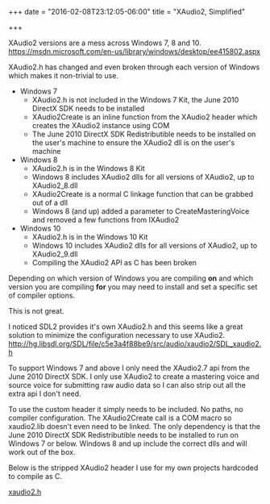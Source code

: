 +++
date = "2016-02-08T23:12:05-06:00"
title = "XAudio2, Simplified"

+++

XAudio2 versions are a mess across Windows 7, 8 and 10.
https://msdn.microsoft.com/en-us/library/windows/desktop/ee415802.aspx

XAudio2.h has changed and even broken through each version of Windows which makes it non-trivial to use.

- Windows 7
  - XAudio2.h is not included in the Windows 7 Kit, the June 2010 DirectX SDK needs to be installed
  - XAudio2Create is an inline function from the XAudio2 header which creates the XAudio2 instance using COM
  - The June 2010 DirectX SDK Redistributible needs to be installed on the user's machine to ensure the XAudio2 dll is on the user's machine
- Windows 8
  - XAudio2.h is in the Windows 8 Kit
  - Windows 8 includes XAudio2 dlls for all versions of XAudio2, up to XAudio2_8.dll
  - XAudio2Create is a normal C linkage function that can be grabbed out of a dll
  - Windows 8 (and up) added a parameter to CreateMasteringVoice and removed a few functions from IXAudio2
- Windows 10
  - XAudio2.h is in the Windows 10 Kit
  - Windows 10 includes XAudio2 dlls for all versions of XAudio2, up to XAudio2_9.dll
  - Compiling the XAudio2 API as C has been broken

Depending on which version of Windows you are compiling __on__ and which version you are compiling __for__ you may need to install and set a specific set of compiler options.

This is not great.

I noticed SDL2 provides it's own XAudio2.h and this seems like a great solution to minimize the configuration necessary to use XAudio2.
http://hg.libsdl.org/SDL/file/c5e3a4f88be9/src/audio/xaudio2/SDL_xaudio2.h

To support Windows 7 and above I only need the XAudio2.7 api from the June 2010 DirectX SDK.  I only use XAudio2 to create a mastering voice and source voice for submitting raw audio data so I can also strip out all the extra api I don't need.

To use the custom header it simply needs to be included.  No paths, no compiler configuration.  The XAudio2Create call is a COM macro so xaudio2.lib doesn't even need to be linked.  The only dependency is that the June 2010 DirectX SDK Redistributible needs to be installed to run on Windows 7 or below.  Windows 8 and up include the correct dlls and will work out of the box.

Below is the stripped XAudio2 header I use for my own projects hardcoded to compile as C.

[xaudio2.h](/static/xaudio2.h)